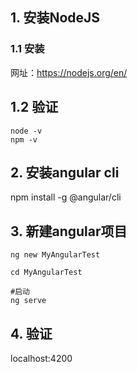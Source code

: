## 1. 安装NodeJS
### 1.1 安装

网址：https://nodejs.org/en/

## 1.2 验证

    node -v
    npm -v

## 2. 安装angular cli

npm install -g @angular/cli

 

## 3. 新建angular项目

    ng new MyAngularTest
    
    cd MyAngularTest
    
    #启动
    ng serve


## 4. 验证
localhost:4200